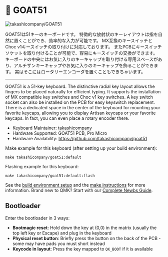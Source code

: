 # 🐐 GOAT51

![takashicompany/GOAT51](https://i.imgur.com/7xD9a4z.jpg)

GOAT51は51キーのキーボードです。
特徴的な放射状のキーレイアウトは指を自然に置くことができ、効率的な入力が可能です。
MX互換のキースイッチとChoc v1キースイッチの取り付けに対応しております。
またPCBにキースイッチソケットを取り付けることが可能で、容易にキースイッチの交換ができます。
キーボードの中央にはお気に入りのキーキャップを取り付ける専用スペースがあり、アルチザンキーキャップやお気に入りのキーキャップを飾ることができます。
実はそこにはロータリーエンコーダを置くこともできちゃいます。

---
GOAT51 is a 51-key keyboard.
The distinctive radial key layout allows the fingers to be placed naturally for efficient typing.
It supports the installation of MX compatible key switches and Choc v1 key switches.
A key switch socket can also be installed on the PCB for easy keyswitch replacement.
There is a dedicated space in the center of the keyboard for mounting your favorite keycaps, allowing you to display Artisan keycaps or your favorite keycaps.
In fact, you can even place a rotary encoder there.

* Keyboard Maintainer: [takashicompany](https://github.com/takashicompany)
* Hardware Supported: GOAT51 PCB, Pro Micro
* Hardware Availability: https://github.com/takashicompany/goat51

Make example for this keyboard (after setting up your build environment):

    make takashicompany/goat51:default

Flashing example for this keyboard:

    make takashicompany/goat51:default:flash

See the [build environment setup](https://docs.qmk.fm/#/getting_started_build_tools) and the [make instructions](https://docs.qmk.fm/#/getting_started_make_guide) for more information. Brand new to QMK? Start with our [Complete Newbs Guide](https://docs.qmk.fm/#/newbs).

## Bootloader

Enter the bootloader in 3 ways:

* **Bootmagic reset**: Hold down the key at (0,0) in the matrix (usually the top left key or Escape) and plug in the keyboard
* **Physical reset button**: Briefly press the button on the back of the PCB - some may have pads you must short instead
* **Keycode in layout**: Press the key mapped to `QK_BOOT` if it is available
